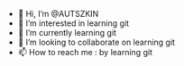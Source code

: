 - 👋 Hi, I’m @AUTSZKIN
- 👀 I’m interested in learning git
- 🌱 I’m currently learning git
- 💞️ I’m looking to collaborate on learning git
- 📫 How to reach me : by learning git

<!---
AUTSZKIN/AUTSZKIN is a ✨ special ✨ repository because its `README.md` (this file) appears on your GitHub profile.
You can click the Preview link to take a look at your changes.
--->
